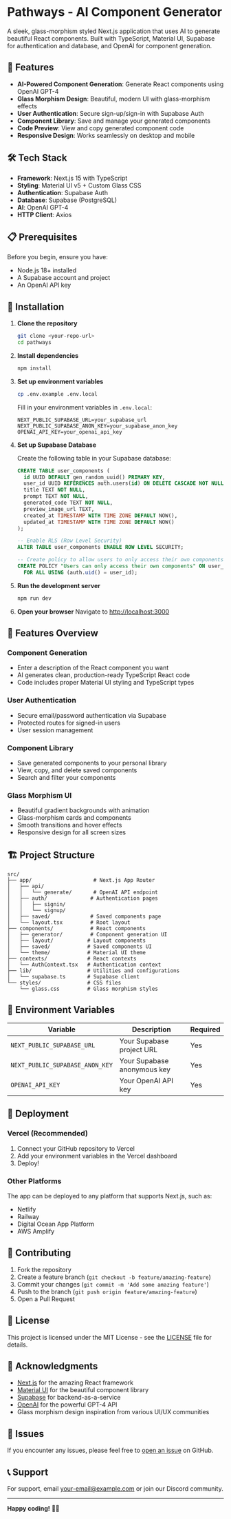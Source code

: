 # Pathways - AI Component Generator

A sleek, glass-morphism styled Next.js application that uses AI to generate beautiful React components. Built with TypeScript, Material UI, Supabase for authentication and database, and OpenAI for component generation.

## 🚀 Features

- **AI-Powered Component Generation**: Generate React components using OpenAI GPT-4
- **Glass Morphism Design**: Beautiful, modern UI with glass-morphism effects
- **User Authentication**: Secure sign-up/sign-in with Supabase Auth
- **Component Library**: Save and manage your generated components
- **Code Preview**: View and copy generated component code
- **Responsive Design**: Works seamlessly on desktop and mobile

## 🛠️ Tech Stack

- **Framework**: Next.js 15 with TypeScript
- **Styling**: Material UI v5 + Custom Glass CSS
- **Authentication**: Supabase Auth
- **Database**: Supabase (PostgreSQL)
- **AI**: OpenAI GPT-4
- **HTTP Client**: Axios

## 📋 Prerequisites

Before you begin, ensure you have:

- Node.js 18+ installed
- A Supabase account and project
- An OpenAI API key

## 🔧 Installation

1. **Clone the repository**
   ```bash
   git clone <your-repo-url>
   cd pathways
   ```

2. **Install dependencies**
   ```bash
   npm install
   ```

3. **Set up environment variables**
   ```bash
   cp .env.example .env.local
   ```
   
   Fill in your environment variables in `.env.local`:
   ```env
   NEXT_PUBLIC_SUPABASE_URL=your_supabase_url
   NEXT_PUBLIC_SUPABASE_ANON_KEY=your_supabase_anon_key
   OPENAI_API_KEY=your_openai_api_key
   ```

4. **Set up Supabase Database**
   
   Create the following table in your Supabase database:
   
   ```sql
   CREATE TABLE user_components (
     id UUID DEFAULT gen_random_uuid() PRIMARY KEY,
     user_id UUID REFERENCES auth.users(id) ON DELETE CASCADE NOT NULL,
     title TEXT NOT NULL,
     prompt TEXT NOT NULL,
     generated_code TEXT NOT NULL,
     preview_image_url TEXT,
     created_at TIMESTAMP WITH TIME ZONE DEFAULT NOW(),
     updated_at TIMESTAMP WITH TIME ZONE DEFAULT NOW()
   );
   
   -- Enable RLS (Row Level Security)
   ALTER TABLE user_components ENABLE ROW LEVEL SECURITY;
   
   -- Create policy to allow users to only access their own components
   CREATE POLICY "Users can only access their own components" ON user_components
     FOR ALL USING (auth.uid() = user_id);
   ```

5. **Run the development server**
   ```bash
   npm run dev
   ```

6. **Open your browser**
   Navigate to [http://localhost:3000](http://localhost:3000)

## 🎨 Features Overview

### Component Generation
- Enter a description of the React component you want
- AI generates clean, production-ready TypeScript React code
- Code includes proper Material UI styling and TypeScript types

### User Authentication
- Secure email/password authentication via Supabase
- Protected routes for signed-in users
- User session management

### Component Library
- Save generated components to your personal library
- View, copy, and delete saved components
- Search and filter your components

### Glass Morphism UI
- Beautiful gradient backgrounds with animation
- Glass-morphism cards and components
- Smooth transitions and hover effects
- Responsive design for all screen sizes

## 🏗️ Project Structure

```
src/
├── app/                    # Next.js App Router
│   ├── api/
│   │   └── generate/       # OpenAI API endpoint
│   ├── auth/              # Authentication pages
│   │   ├── signin/
│   │   └── signup/
│   ├── saved/             # Saved components page
│   └── layout.tsx         # Root layout
├── components/            # React components
│   ├── generator/         # Component generation UI
│   ├── layout/           # Layout components
│   ├── saved/            # Saved components UI
│   └── theme/            # Material UI theme
├── contexts/             # React contexts
│   └── AuthContext.tsx   # Authentication context
├── lib/                  # Utilities and configurations
│   └── supabase.ts       # Supabase client
└── styles/               # CSS files
    └── glass.css         # Glass morphism styles
```

## 🔑 Environment Variables

| Variable | Description | Required |
|----------|-------------|----------|
| `NEXT_PUBLIC_SUPABASE_URL` | Your Supabase project URL | Yes |
| `NEXT_PUBLIC_SUPABASE_ANON_KEY` | Your Supabase anonymous key | Yes |
| `OPENAI_API_KEY` | Your OpenAI API key | Yes |

## 🚀 Deployment

### Vercel (Recommended)

1. Connect your GitHub repository to Vercel
2. Add your environment variables in the Vercel dashboard
3. Deploy!

### Other Platforms

The app can be deployed to any platform that supports Next.js, such as:
- Netlify
- Railway
- Digital Ocean App Platform
- AWS Amplify

## 🤝 Contributing

1. Fork the repository
2. Create a feature branch (`git checkout -b feature/amazing-feature`)
3. Commit your changes (`git commit -m 'Add some amazing feature'`)
4. Push to the branch (`git push origin feature/amazing-feature`)
5. Open a Pull Request

## 📄 License

This project is licensed under the MIT License - see the [LICENSE](LICENSE) file for details.

## 🙏 Acknowledgments

- [Next.js](https://nextjs.org/) for the amazing React framework
- [Material UI](https://mui.com/) for the beautiful component library
- [Supabase](https://supabase.com/) for backend-as-a-service
- [OpenAI](https://openai.com/) for the powerful GPT-4 API
- Glass morphism design inspiration from various UI/UX communities

## 🐛 Issues

If you encounter any issues, please feel free to [open an issue](https://github.com/your-username/pathways/issues) on GitHub.

## 📞 Support

For support, email your-email@example.com or join our Discord community.

---

**Happy coding!** 🚀✨
